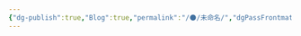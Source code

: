 ```yaml
---
{"dg-publish":true,"Blog":true,"permalink":"/🌑/未命名/","dgPassFrontmatter":true,"noteIcon":"","created":"2024-08-24T23:03:54.803+08:00","updated":"2024-08-24T23:12:54.315+08:00"}
---
```


